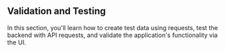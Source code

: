 ## Validation and Testing

In this section, you'll learn how to create test data using requests, test the backend with API requests, and validate the application's functionality via the UI.
